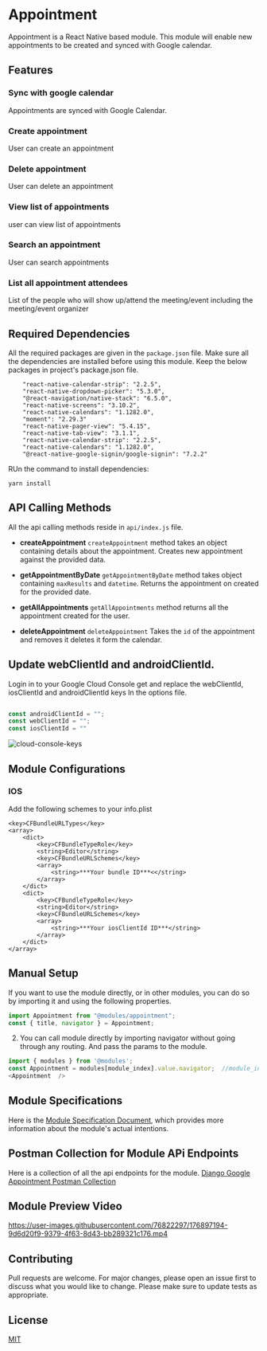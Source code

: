 # Appointment
Appointment is a React Native based module. This module will enable new appointments to be created and synced with Google calendar. 

## Features

### Sync with google calendar
Appointments are synced with Google Calendar.
### Create appointment
User can create an appointment

###  Delete appointment
User can delete an appointment

### View list of appointments
user can view list of appointments

### Search an appointment
User can search appointments

### List all appointment attendees
List of the people who will show up/attend the meeting/event including the meeting/event organizer

## Required Dependencies
All the required packages are given in the `package.json` file. Make sure all the dependencies are installed before using this module. 
Keep the below packages in project's package.json file.
```
    "react-native-calendar-strip": "2.2.5",
    "react-native-dropdown-picker": "5.3.0",
    "@react-navigation/native-stack": "6.5.0",
    "react-native-screens": "3.10.2",
    "react-native-calendars": "1.1282.0",
    "moment": "2.29.3"
    "react-native-pager-view": "5.4.15",
    "react-native-tab-view": "3.1.1",
    "react-native-calendar-strip": "2.2.5",
    "react-native-calendars": "1.1282.0",
    "@react-native-google-signin/google-signin": "7.2.2"
```
RUn the command to install dependencies:
  ```
  yarn install
  ```

## API Calling Methods
All the api calling methods reside in `api/index.js` file.

* **createAppointment**
`createAppointment` method takes an object containing details about the appointment. Creates new appointment against the provided data.

* **getAppointmentByDate**
`getAppointmentByDate` method takes object containing `maxResults` and `datetime`. Returns the appointment on created for the provided date.

* **getAllAppointments**
`getAllAppointments` method returns all the appointment created for the user.

* **deleteAppointment**
`deleteAppointment` Takes the `id` of the appointment and removes it deletes it form the calendar.


## Update webClientId and androidClientId.

Login in to your Google Cloud Console get and replace the webClientId, iosClientId and androidClientId keys In the options file.

```javascript

const androidClientId = "";
const webClientId = "";
const iosClientId = ""
```
![cloud-console-keys](https://user-images.githubusercontent.com/76822297/228150010-a7b709f1-d805-400a-a8df-471424103242.png)


## Module Configurations
### IOS 

Add the following schemes to your info.plist

```
<key>CFBundleURLTypes</key>
<array>
    <dict>
        <key>CFBundleTypeRole</key>
        <string>Editor</string>
        <key>CFBundleURLSchemes</key>
        <array>
            <string>***Your bundle ID***<</string>
        </array>
    </dict>
    <dict>
        <key>CFBundleTypeRole</key>
        <string>Editor</string>
        <key>CFBundleURLSchemes</key>
        <array>
            <string>***Your iosClientId ID***</string>
        </array>
    </dict>
</array>
```


## Manual Setup

If you want to use the module directly, or in other modules, you can do so by importing it and using the following properties.

```javascript
import Appointment from "@modules/appointment";
const { title, navigator } = Appointment;
```

2. You can call module directly by importing navigator without going through any routing. And pass the params to the module.

```javascript
import { modules } from '@modules';
const Appointment = modules[module_index].value.navigator;  //module_index : position of the module in modules folder
<Appointment  />
```


## Module Specifications
Here is the [Module Specification Document](https://docs.google.com/document/d/1hZZU-EBnMTdZaUoG0onDHnq3pB4l6ULDK8BKkUV9Pi8/edit?usp=sharing), which provides more information about the module's actual intentions.

## Postman Collection for Module APi Endpoints
Here is a collection of all the api endpoints for the module.
[Django Google Appointment Postman Collection](https://drive.google.com/file/d/1o9ZyKMFsn_a_IPjIO2dVRBovP_7wJxa-/view?usp=share_link)


## Module Preview Video
https://user-images.githubusercontent.com/76822297/176897194-9d6d20f9-9379-4f63-8d43-bb289321c176.mp4

## Contributing

Pull requests are welcome. For major changes, please open an issue first to discuss what you would like to change.
Please make sure to update tests as appropriate.

## License

[MIT](https://choosealicense.com/licenses/mit/)


